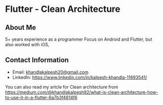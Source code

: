 # Flutter - Clean Architecture

## About Me
5+ years experience as a programmer
Focus on Android and Flutter, but also worked with iOS, 
## Contact Information
- Email: khandlakalpesh20@gmail.com
- LinkedIn: https://www.linkedin.com/in/kalpesh-khandla-11693541/


You can also read my artcle for Clean architecture from https://medium.com/@khandlakalpesh92/what-is-clean-architecture-how-to-use-it-in-a-flutter-6a7b3f4814f6

